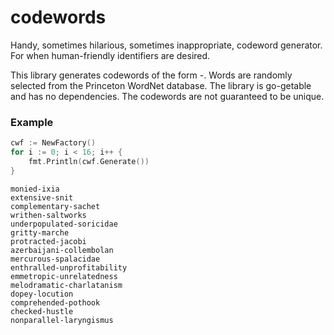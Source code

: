 # codewords
Handy, sometimes hilarious, sometimes inappropriate, codeword generator.
For when human-friendly identifiers are desired.

This library generates codewords of the form <adjective>-<noun>. Words
are randomly selected from the Princeton WordNet database. The library
is go-getable and has no dependencies. The codewords are not guaranteed
to be unique.

### Example

```go
cwf := NewFactory()
for i := 0; i < 16; i++ {
    fmt.Println(cwf.Generate())
}
```

```
monied-ixia
extensive-snit
complementary-sachet
writhen-saltworks
underpopulated-soricidae
gritty-marche
protracted-jacobi
azerbaijani-collembolan
mercurous-spalacidae
enthralled-unprofitability
emmetropic-unrelatedness
melodramatic-charlatanism
dopey-locution
comprehended-pothook
checked-hustle
nonparallel-laryngismus
```